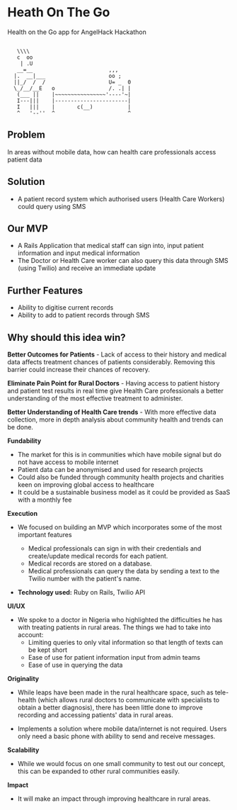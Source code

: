 # Heath On The Go
Health on the Go app for AngelHack Hackathon
```

   \\\\
   c  oo
    | .U
   __=__                        ,,,   
  |.  __|___                    oo ;
  ||_/  /  /                    U= _  0
  \_/__/__E   o                 /. .| |
   (___ ||    |~~~~~~~~~~~~~~~~'----'~|
   I---|||    |-----------------------|
   I   |||    |       c(__)           |
   ^   '--''  ^                       ^
```

## Problem
 In areas without mobile data, how can health care professionals access patient data

## Solution

* A patient record system which authorised users (Health Care Workers) could query using SMS

## Our MVP

* A Rails Application that medical staff can sign into, input patient information and input medical information
* The Doctor or Health Care worker can also query this data through SMS (using Twilio) and receive an immediate update

## Further Features
* Ability to digitise current records
* Ability to add to patient records through SMS

## Why should this idea win?

**Better Outcomes for Patients** - Lack of access to their history and medical data affects treatment chances of patients considerably. Removing this barrier could increase their chances of recovery.

**Eliminate Pain Point for Rural Doctors** - Having access to patient history and patient test results in real time give Health Care professionals a better understanding of the most effective treatment to administer. 

**Better Understanding of Health Care trends** - With more effective data collection, more in depth analysis about community health and trends can be done.

**Fundability**
* The market for this is in communities which have mobile signal but do not have access to mobile internet
* Patient data can be anonymised and used for research projects
* Could also be funded through community health projects and charities keen on improving global access to healthcare
* It could be a sustainable business model as it could be provided as SaaS with a monthly fee

**Execution**
* We focused on building an MVP which incorporates some of the most important features
  * Medical professionals can sign in with their credentials and create/update medical records for each patient.
  * Medical records are stored on a database.
  * Medical professionals can query the data by sending a text to the Twilio number with the patient's name.


* **Technology used:** Ruby on Rails, Twilio API

**UI/UX**
* We spoke to a doctor in Nigeria who highlighted the difficulties he has with treating patients in rural areas. The things we had to take into account:
  * Limiting queries to only vital information so that length of texts can be kept short
  * Ease of use for patient information input from admin teams
  * Ease of use in querying the data

**Originality**
* While leaps have been made in the rural healthcare space, such as tele-health (which allows rural doctors to communicate with specialists to obtain a better diagnosis), there has been little done to improve recording and accessing patients' data in rural areas.

* Implements a solution where mobile data/internet is not required. Users only need a basic phone with ability to send and receive messages.

**Scalability**
* While we would focus on one small community to test out our concept, this can be expanded to other rural communities easily.

**Impact**
* It will make an impact through improving healthcare in rural areas.

